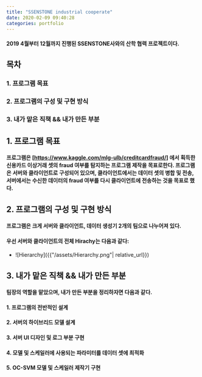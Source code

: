 ```yaml
---
title: "SSENSTONE industrial cooperate"
date: 2020-02-09 09:40:28
categories: portfolio 
---
```


#### 2019 4월부터 12월까지 진행된 SSENSTONE사와의 산학 협력 프로젝트이다.
    
    
## 목차
### 1. 프로그램 목표
### 2. 프로그램의 구성 및 구현 방식
### 3. 내가 맡은 직책 && 내가 만든 부분
    
## 1. 프로그램 목표
#### 프로그램은 [https://www.kaggle.com/mlg-ulb/creditcardfraud/] 에서 획득한 신용카드 이상거래 셋의 fraud 여부를 탐지하는 프로그램 제작을 목표로한다. 프로그램은 서버와 클라이언트로 구성되어 있으며, 클라이언트에서는 데이터 셋의 병합 및 전송, 서버에서는 수신한 데이터의 fraud 여부를 다시 클라이언트에 전송하는 것을 목표로 했다.
    
## 2. 프로그램의 구성 및 구현 방식
#### 프로그램은 크게 서버와 클라이언트, 데이터 생성기 2개의 팀으로 나누어져 있다. 
#### 우선 서버와 클라이언트의 전체 Hirachy는 다음과 같다:
- ![Hierarchy]({{"/assets/Hierarchy.png"| relative_url}})
    
## 3. 내가 맡은 직책 && 내가 만든 부분
#### 팀장의 역할을 맡았으며, 내가 만든 부분을 정리하자면 다음과 같다.
#### 1. 프로그램의 전반적인 설계
#### 2. 서버의 하이브리드 모델 설계
#### 3. 서버 UI 디자인 및 로그 부분 구현
#### 4. 모델 및 스케일러에 사용되는 파라미터를 데이터 셋에 최적화
#### 5. OC-SVM 모델 및 스케일러 제작기 구현